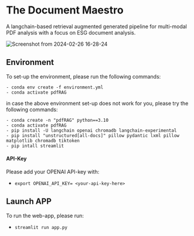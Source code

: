 # The Document Maestro
A langchain-based retrieval augmented generated pipeline for multi-modal PDF analysis with a focus on ESG document analysis.

![Screenshot from 2024-02-26 16-28-24](https://github.com/alibukhari6728/The-Document-Maestro/assets/63595396/1f8d9f3f-0ba3-47b1-bdfd-92a0c8900fdc)

## Environment

To set-up the environment, please run the following commands:

```
- conda env create -f environment.yml
- conda activate pdfRAG
```

in case the above environment set-up does not work for you, please try the following commands:

```
- conda create -n "pdfRAG" python==3.10
- conda activate pdfRAG
- pip install -U langchain openai chromadb langchain-experimental
- pip install "unstructured[all-docs]" pillow pydantic lxml pillow matplotlib chromadb tiktoken
- pip intall streamlit
```

#### API-Key

Please add your OPENAI API-key with:

- `export OPENAI_API_KEY= <your-api-key-here>`

## Launch APP

To run the web-app, please run:

- `streamlit run app.py`

